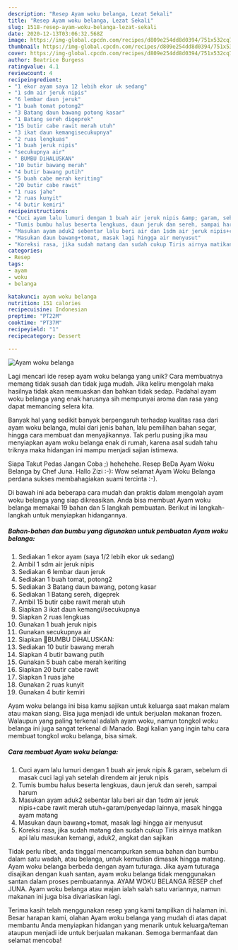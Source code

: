 ```yaml
---
description: "Resep Ayam woku belanga, Lezat Sekali"
title: "Resep Ayam woku belanga, Lezat Sekali"
slug: 1518-resep-ayam-woku-belanga-lezat-sekali
date: 2020-12-13T03:06:32.568Z
image: https://img-global.cpcdn.com/recipes/d809e254dd8d0394/751x532cq70/ayam-woku-belanga-foto-resep-utama.jpg
thumbnail: https://img-global.cpcdn.com/recipes/d809e254dd8d0394/751x532cq70/ayam-woku-belanga-foto-resep-utama.jpg
cover: https://img-global.cpcdn.com/recipes/d809e254dd8d0394/751x532cq70/ayam-woku-belanga-foto-resep-utama.jpg
author: Beatrice Burgess
ratingvalue: 4.1
reviewcount: 4
recipeingredient:
- "1 ekor ayam saya 12 lebih ekor uk sedang"
- "1 sdm air jeruk nipis"
- "6 lembar daun jeruk"
- "1 buah tomat potong2"
- "3 Batang daun bawang potong kasar"
- "1 Batang sereh digeprek"
- "15 butir cabe rawit merah utuh"
- "3 ikat daun kemangisecukupnya"
- "2 ruas lengkuas"
- "1 buah jeruk nipis"
- "secukupnya air"
- " BUMBU DiHALUSKAN"
- "10 butir bawang merah"
- "4 butir bawang putih"
- "5 buah cabe merah keriting"
- "20 butir cabe rawit"
- "1 ruas jahe"
- "2 ruas kunyit"
- "4 butir kemiri"
recipeinstructions:
- "Cuci ayam lalu lumuri dengan 1 buah air jeruk nipis &amp; garam, sebelum di masak cuci lagi yah setelah direndem air jeruk nipis"
- "Tumis bumbu halus beserta lengkuas, daun jeruk dan sereh, sampai harum"
- "Masukan ayam aduk2 sebentar lalu beri air dan 1sdm air jeruk nipis+cabe rawit merah utuh+garam/penyedap lainnya, masak hingga ayam matang"
- "Masukan daun bawang+tomat, masak lagi hingga air menyusut"
- "Koreksi rasa, jika sudah matang dan sudah cukup Tiris airnya matikan api lalu masukan kemangi, aduk2, angkat dan sajikan"
categories:
- Resep
tags:
- ayam
- woku
- belanga

katakunci: ayam woku belanga 
nutrition: 151 calories
recipecuisine: Indonesian
preptime: "PT22M"
cooktime: "PT37M"
recipeyield: "1"
recipecategory: Dessert

---
```



![Ayam woku belanga](https://img-global.cpcdn.com/recipes/d809e254dd8d0394/751x532cq70/ayam-woku-belanga-foto-resep-utama.jpg)

Lagi mencari ide resep ayam woku belanga yang unik? Cara membuatnya memang tidak susah dan tidak juga mudah. Jika keliru mengolah maka hasilnya tidak akan memuaskan dan bahkan tidak sedap. Padahal ayam woku belanga yang enak harusnya sih mempunyai aroma dan rasa yang dapat memancing selera kita.

Banyak hal yang sedikit banyak berpengaruh terhadap kualitas rasa dari ayam woku belanga, mulai dari jenis bahan, lalu pemilihan bahan segar, hingga cara membuat dan menyajikannya. Tak perlu pusing jika mau menyiapkan ayam woku belanga enak di rumah, karena asal sudah tahu triknya maka hidangan ini mampu menjadi sajian istimewa.

Siapa Takut Pedas Jangan Coba ;) hehehehe. Resep BeDa Ayam Woku Belanga by Chef Juna. Hallo Zizi :-): Wow selamat Ayam Woku Belanga perdana sukses membahagiakan suami tercinta :-).


Di bawah ini ada beberapa cara mudah dan praktis dalam mengolah ayam woku belanga yang siap dikreasikan. Anda bisa membuat Ayam woku belanga memakai 19 bahan dan 5 langkah pembuatan. Berikut ini langkah-langkah untuk menyiapkan hidangannya.

<!--inarticleads1-->

##### Bahan-bahan dan bumbu yang digunakan untuk pembuatan Ayam woku belanga:

1. Sediakan 1 ekor ayam (saya 1/2 lebih ekor uk sedang)
1. Ambil 1 sdm air jeruk nipis
1. Sediakan 6 lembar daun jeruk
1. Sediakan 1 buah tomat, potong2
1. Sediakan 3 Batang daun bawang, potong kasar
1. Sediakan 1 Batang sereh, digeprek
1. Ambil 15 butir cabe rawit merah utuh
1. Siapkan 3 ikat daun kemangi/secukupnya
1. Siapkan 2 ruas lengkuas
1. Gunakan 1 buah jeruk nipis
1. Gunakan secukupnya air
1. Siapkan  🐥BUMBU DiHALUSKAN:
1. Sediakan 10 butir bawang merah
1. Siapkan 4 butir bawang putih
1. Gunakan 5 buah cabe merah keriting
1. Siapkan 20 butir cabe rawit
1. Siapkan 1 ruas jahe
1. Gunakan 2 ruas kunyit
1. Gunakan 4 butir kemiri


Ayam woku belanga ini bisa kamu sajikan untuk keluarga saat makan malam atau makan siang. Bisa juga menjadi ide untuk berjualan makanan frozen. Walaupun yang paling terkenal adalah ayam woku, namun tongkol woku belanga ini juga sangat terkenal di Manado. Bagi kalian yang ingin tahu cara membuat tongkol woku belanga, bisa simak. 

<!--inarticleads2-->

##### Cara membuat Ayam woku belanga:

1. Cuci ayam lalu lumuri dengan 1 buah air jeruk nipis &amp; garam, sebelum di masak cuci lagi yah setelah direndem air jeruk nipis
1. Tumis bumbu halus beserta lengkuas, daun jeruk dan sereh, sampai harum
1. Masukan ayam aduk2 sebentar lalu beri air dan 1sdm air jeruk nipis+cabe rawit merah utuh+garam/penyedap lainnya, masak hingga ayam matang
1. Masukan daun bawang+tomat, masak lagi hingga air menyusut
1. Koreksi rasa, jika sudah matang dan sudah cukup Tiris airnya matikan api lalu masukan kemangi, aduk2, angkat dan sajikan


Tidak perlu ribet, anda tinggal mencampurkan semua bahan dan bumbu dalam satu wadah, atau belanga, untuk kemudian dimasak hingga matang. Ayam woku belanga berbeda dengan ayam tuturaga. Jika ayam tuturaga disajikan dengan kuah santan, ayam woku belanga tidak menggunakan santan dalam proses pembuatannya. AYAM WOKU BELANGA RESEP chef JUNA. Ayam woku belanga atau wajan ialah salah satu variannya, namun makanan ini juga bisa divariasikan lagi. 

Terima kasih telah menggunakan resep yang kami tampilkan di halaman ini. Besar harapan kami, olahan Ayam woku belanga yang mudah di atas dapat membantu Anda menyiapkan hidangan yang menarik untuk keluarga/teman ataupun menjadi ide untuk berjualan makanan. Semoga bermanfaat dan selamat mencoba!
